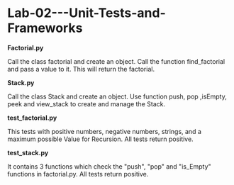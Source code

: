 # Lab-02---Unit-Tests-and-Frameworks

**Factorial.py**

Call the class factorial and create an object. Call the function find_factorial and pass a value to it. This will return the factorial.

**Stack.py**

Call the class Stack and create an object. Use function push, pop ,isEmpty, peek and view_stack to create and manage the Stack.

**test_factorial.py**

This tests with positive numbers, negative numbers, strings, and a maximum possible Value for Recursion. All tests return positive.

**test_stack.py**

It contains 3 functions which check the "push", "pop" and "is_Empty" functions in factorial.py. All tests return positive.
